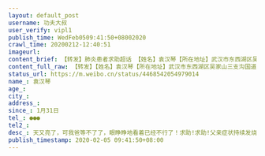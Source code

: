 ```yaml
---
layout: default_post
username: 功夫大叔
user_verify: vipl1
publish_time: WedFeb0509:41:50+08002020
crawl_time: 20200212-12:40:51
imageurl: 
content_brief: 【转发】肺炎患者求助超话 【姓名】袁汉琴【所在地址】武汉市东西湖区吴家山三支沟国道南凯瑞宾馆902房【患病时间】1月31日【联系方式】●●●【病情描述】 天又亮了，可我爸等不了了，眼睁睁地看着已经不行了！求助!求助!父亲症状：持续发烧已十天，1月31日已经在泰康做CT检查双肺均已 ...全文
content_full_raw: 【转发】【姓名】袁汉琴【所在地址】武汉市东西湖区吴家山三支沟国道南凯瑞宾馆902房【患病时间】1月31日【联系方式】●●●【病情描述】天又亮了，可我爸等不了了，眼睁睁地看着已经不行了！求助!求助!父亲症状：持续发烧已十天，1月31日已经在泰康做CT检查双肺均已经感染！查血常规已经显示病毒感染，与新冠性病毒症状接近，门诊医生建议尽早入院，可一直没床位收治不了！现已经高烧三十九度不退，晚上烧得睡不了，身体乏力，也没力气走路，，打针没效果，现在呼吸困难连话都说不出来了，眼睁睁地看着一天天不行了，想做核酸试纸检测更是奢望，现在一直排队等床位！我已经不知道怎么办了!求求大家帮帮我！求求大家帮帮我！求求大家帮帮我！我爸现住在社区安排的武汉市东西湖区吴家山三支沟国道南凯瑞宾馆902房，父亲情况非常不好!要住院没床位！我的联系方式电话：●●●求助人：袁汉琴2020年2月5日希望得到社会各界的帮助，万分感激！
status_url: https://m.weibo.cn/status/4468542054979014
name_: 袁汉琴
age_: 
city_: 
address_: 
since_: 1月31日
tel_: ●●●
tel2_: 
desc_: 天又亮了，可我爸等不了了，眼睁睁地看着已经不行了！求助!求助!父亲症状持续发烧已十天，1月31日已经在泰康做CT检查双肺均已经感染！查血常规已经显示病毒感染，与新冠性病毒症状接近，门诊医生建议尽早入院，可一直没床位收治不了！现已经高烧三十九度不退，晚上烧得睡不了，身体乏力，也没力气走路，，打针没效果，现在呼吸困难连话都说不出来了，眼睁睁地看着一天天不行了，想做核酸试纸检测更是奢望，现在一直排队等床位！我已经不知道怎么办了!求求大家帮帮我！求求大家帮帮我！求求大家帮帮我！我爸现住在社区安排的武汉市东西湖区吴家山三支沟国道南凯瑞宾馆902房，父亲情况非常不好!要住院没床位！我的联系方式电话●●●求助人袁汉琴2020年2月5日希望得到社会各界的帮助，万分感激！
publish_timestamp: 2020-02-05 09:41:50+08:00
---
```

